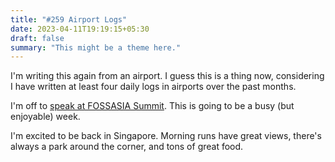 ```yaml
---
title: "#259 Airport Logs"
date: 2023-04-11T19:19:15+05:30
draft: false
summary: "This might be a theme here."
---
```


I'm writing this again from an airport. I guess this is a thing now, considering I have written at least four daily logs in airports over the past months.

I'm off to [speak at FOSSASIA Summit](https://eventyay.com/e/7cfe0771/session/8122). This is going to be a busy (but enjoyable) week.

I'm excited to be back in Singapore. Morning runs have great views, there's always a park around the corner, and tons of great food.
